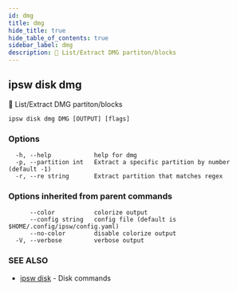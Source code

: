 ```yaml
---
id: dmg
title: dmg
hide_title: true
hide_table_of_contents: true
sidebar_label: dmg
description: 🚧 List/Extract DMG partiton/blocks
---
```

## ipsw disk dmg

🚧 List/Extract DMG partiton/blocks

```
ipsw disk dmg DMG [OUTPUT] [flags]
```

### Options

```
  -h, --help            help for dmg
  -p, --partition int   Extract a specific partition by number (default -1)
  -r, --re string       Extract partition that matches regex
```

### Options inherited from parent commands

```
      --color           colorize output
      --config string   config file (default is $HOME/.config/ipsw/config.yaml)
      --no-color        disable colorize output
  -V, --verbose         verbose output
```

### SEE ALSO

* [ipsw disk](/docs/cli/ipsw/disk)	 - Disk commands

